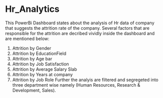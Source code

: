 # Hr_Analytics
This PowerBi Dashboard states about the analysis of Hr data of company that suggests the attrition rate of the company. Several factors that are responsible for the attrition are decribed vividly inside the dashboard and are mentioned  below:
1) Attrition by Gender
2) Attrition by EducationField
3) Attrition by Age bar
4) Attrition by Job Satisfaction
5) Attrition by Average Salary Slab
6) Attrition by Years at company
7) Attrition by Job Role
Further the analyis are filtered and segregeted into three department wise namely (Human Resources, Research & Development, Sales).
